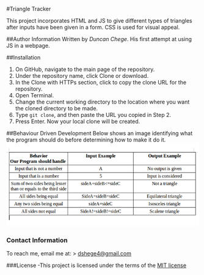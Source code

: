 #Triangle Tracker

This project incorporates HTML and JS to give different types of triangles after
inputs have been given in a form. CSS is used for visual appeal.

##Author Information
Written by *Duncan Chege*. His first attempt at using JS in a webpage.

##Installation

1. On GitHub, navigate to the main page of the repository.
2. Under the repository name, click Clone or download.
3. In the Clone with HTTPs section, click to copy the clone URL for the repository.
4. Open Terminal.
5. Change the current working directory to the location where you want the cloned directory to be made.
6. Type `git clone`, and then paste the URL you copied in Step 2.
7. Press Enter. Now your local clone will be created.

##Behaviour Driven Development
Below shows an image identifying what the program should do before determining how to make it do it.
![Image](bdd.png)

### Contact Information
To reach me, email me at: > dshege4@gmail.com


###License
-This project is licensed under the terms of the [MIT license](https://github.com/dunyung1/Web-work/blob/master/MIT%20License)
